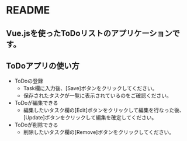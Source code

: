 # README

## Vue.jsを使ったToDoリストのアプリケーションです。

## ToDoアプリの使い方
- ToDoの登録
  - Task欄に入力後、[Save]ボタンをクリックしてください。
  - 保存されたタスクが一覧に表示されているのをご確認ください。
- ToDoが編集できる
  - 編集したいタスク欄の[Edit]ボタンをクリックして編集を行なった後、[Update]ボタンをクリックして編集を確定してください。
- ToDoが削除できる
  - 削除したいタスク欄の[Remove]ボタンをクリックしてください。
